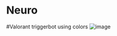 # Neuro
#Valorant triggerbot using colors
![image](https://github.com/zombiezxg/Neuro/assets/58446966/ea6110fe-a9f0-4226-aa5a-8e3fb988468f)
